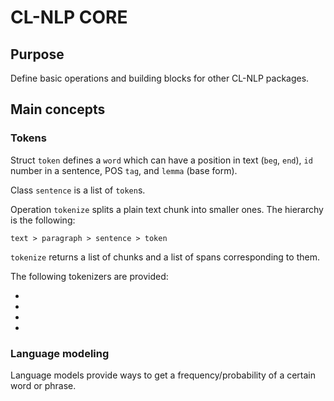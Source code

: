 # CL-NLP CORE

## Purpose

Define basic operations and building blocks for other CL-NLP packages.

## Main concepts

### Tokens

Struct `token` defines a `word` which can have a position in text (`beg`, `end`),
`id` number in a sentence, POS `tag`, and `lemma` (base form).

Class `sentence` is a list of `token`s.

Operation `tokenize` splits a plain text chunk into smaller ones.
The hierarchy is the following:

    text > paragraph > sentence > token

`tokenize` returns a list of chunks and a list of spans corresponding to them.

The following tokenizers are provided:

-
-
-
-

### Language modeling

Language models provide ways to get a frequency/probability of a certain word or phrase.
